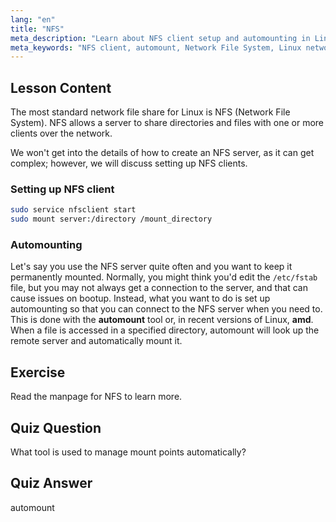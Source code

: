 ```yaml
---
lang: "en"
title: "NFS"
meta_description: "Learn about NFS client setup and automounting in Linux. Understand how to connect to network file shares and use automount for seamless access."
meta_keywords: "NFS client, automount, Network File System, Linux networking, mount command, Linux tutorial, beginner"
---
```


## Lesson Content

The most standard network file share for Linux is NFS (Network File System). NFS allows a server to share directories and files with one or more clients over the network.

We won't get into the details of how to create an NFS server, as it can get complex; however, we will discuss setting up NFS clients.

### Setting up NFS client

```bash
sudo service nfsclient start
sudo mount server:/directory /mount_directory
```

### Automounting

Let's say you use the NFS server quite often and you want to keep it permanently mounted. Normally, you might think you'd edit the `/etc/fstab` file, but you may not always get a connection to the server, and that can cause issues on bootup. Instead, what you want to do is set up automounting so that you can connect to the NFS server when you need to. This is done with the **automount** tool or, in recent versions of Linux, **amd**. When a file is accessed in a specified directory, automount will look up the remote server and automatically mount it.

## Exercise

Read the manpage for NFS to learn more.

## Quiz Question

What tool is used to manage mount points automatically?

## Quiz Answer

automount
